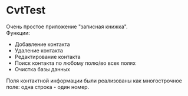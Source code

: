 # CvtTest

Очень простое приложение "записная книжка". <br/>
Функции:
<ul>
  <li>Добавление контакта</li>
  <li>Удаление контакта</li>
  <li>Редактирование контакта</li>
  <li>Поиск контакта по любому полю/во всех полях</li>
  <li>Очистка базы данных</li>
</ul> 

Поля контактной информации были реализованы как многострочное поле: одна строка - один номер.

